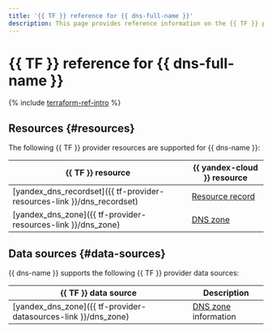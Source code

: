 ```yaml
---
title: '{{ TF }} reference for {{ dns-full-name }}'
description: This page provides reference information on the {{ TF }} provider resources and data sources supported for {{ dns-name }}.
---
```


# {{ TF }} reference for {{ dns-full-name }}

{% include [terraform-ref-intro](../_includes/terraform-ref-intro.md) %}

## Resources {#resources}

The following {{ TF }} provider resources are supported for {{ dns-name }}:

| **{{ TF }} resource** | **{{ yandex-cloud }} resource** |
| --- | --- |
| [yandex_dns_recordset]({{ tf-provider-resources-link }}/dns_recordset) | [Resource record](./concepts/resource-record.md) |
| [yandex_dns_zone]({{ tf-provider-resources-link }}/dns_zone) | [DNS zone](./concepts/dns-zone.md) |

## Data sources {#data-sources}

{{ dns-name }} supports the following {{ TF }} provider data sources:

| **{{ TF }} data source** | **Description** |
| --- | --- |
| [yandex_dns_zone]({{ tf-provider-datasources-link }}/dns_zone) | [DNS zone](./concepts/dns-zone.md) information |